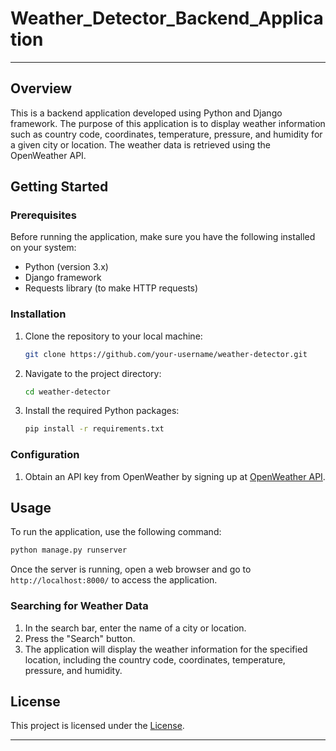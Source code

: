 # Weather_Detector_Backend_Application

---

## Overview

This is a backend application developed using Python and Django framework. The purpose of this application is to display weather information such as country code, coordinates, temperature, pressure, and humidity for a given city or location. The weather data is retrieved using the OpenWeather API.

## Getting Started

### Prerequisites

Before running the application, make sure you have the following installed on your system:

- Python (version 3.x)
- Django framework
- Requests library (to make HTTP requests)

### Installation

1. Clone the repository to your local machine:

   ```bash
   git clone https://github.com/your-username/weather-detector.git
   ```

2. Navigate to the project directory:

   ```bash
   cd weather-detector
   ```

3. Install the required Python packages:

   ```bash
   pip install -r requirements.txt
   ```

### Configuration

1. Obtain an API key from OpenWeather by signing up at [OpenWeather API](https://openweathermap.org/).

## Usage

To run the application, use the following command:

```bash
python manage.py runserver
```

Once the server is running, open a web browser and go to `http://localhost:8000/` to access the application.

### Searching for Weather Data

1. In the search bar, enter the name of a city or location.
2. Press the "Search" button.
3. The application will display the weather information for the specified location, including the country code, coordinates, temperature, pressure, and humidity.

## License

This project is licensed under the [License](Apache.LICENSE.2.0).

---
